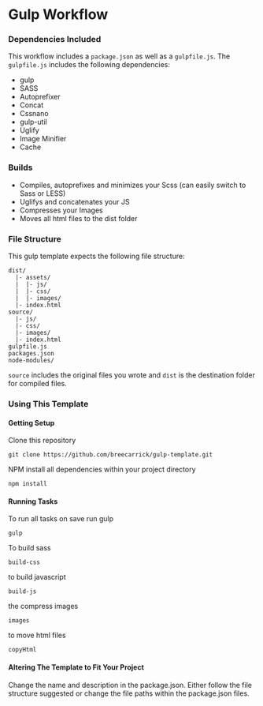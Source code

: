 # Gulp Workflow
### Dependencies Included
This workflow includes a `package.json` as well as a `gulpfile.js`. The `gulpfile.js` includes the following dependencies:
* gulp
* SASS
* Autoprefixer
* Concat
* Cssnano
* gulp-util
* Uglify
* Image Minifier
* Cache

### Builds
* Compiles, autoprefixes and minimizes your Scss (can easily switch to Sass or LESS)
* Uglifys and concatenates your JS
* Compresses your Images
* Moves all html files to the dist folder

### File Structure
This gulp template expects the following file structure:

```
dist/
  |- assets/
  |  |- js/
  |  |- css/
  |  |- images/
  |- index.html
source/
  |- js/
  |- css/
  |- images/
  |- index.html
gulpfile.js
packages.json
node-modules/
```
`source` includes the original files you wrote and `dist` is the destination folder for compiled files.

### Using This Template

#### Getting Setup
Clone this repository

`git clone https://github.com/breecarrick/gulp-template.git`

NPM install all dependencies within your project directory

`npm install`

#### Running Tasks
To run all tasks on save run gulp

`gulp`

To build sass

`build-css`

to build javascript

`build-js`

the compress images

`images`

to move html files

`copyHtml`

#### Altering The Template to Fit Your Project
Change the name and description in the package.json. Either follow the file structure suggested or change the file paths within the package.json files.
